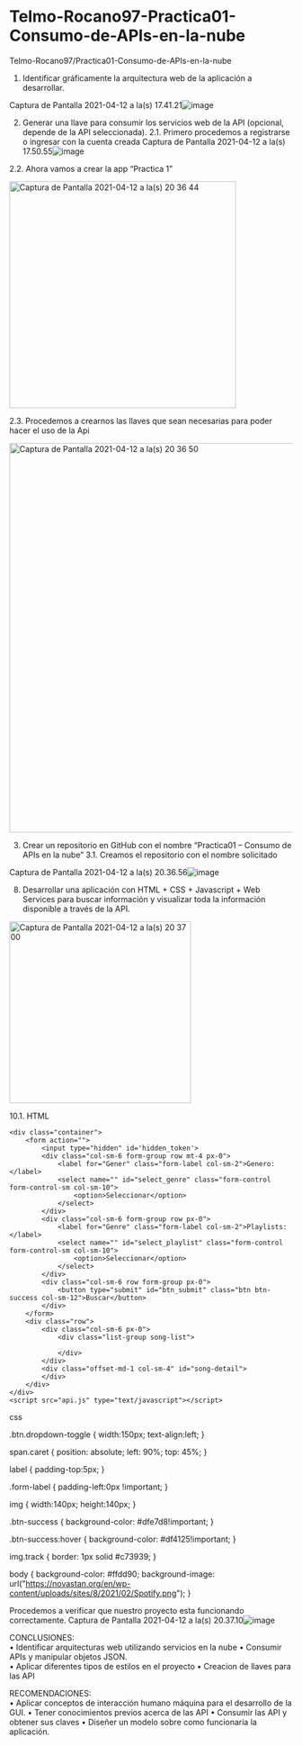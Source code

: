 # Telmo-Rocano97-Practica01-Consumo-de-APIs-en-la-nube
Telmo-Rocano97/Practica01-Consumo-de-APIs-en-la-nube

1.	Identificar gráficamente la arquitectura web de la aplicación a desarrollar. 

Captura de Pantalla 2021-04-12 a la(s) 17.41.21![image](https://user-images.githubusercontent.com/62858551/114483744-89a82b00-9bce-11eb-9922-01468285e953.png)

2.	Generar una llave para consumir los servicios web de la API (opcional, depende de la API seleccionada).
2.1.	Primero procedemos a registrarse o ingresar con la cuenta creada
Captura de Pantalla 2021-04-12 a la(s) 17.50.55![image](https://user-images.githubusercontent.com/62858551/114483860-c07e4100-9bce-11eb-8670-5926a35ae3b0.png)

2.2.	Ahora vamos a crear la app “Practica 1”

<img width="403" alt="Captura de Pantalla 2021-04-12 a la(s) 20 36 44" src="https://user-images.githubusercontent.com/62858551/114483931-e1df2d00-9bce-11eb-839d-3d8a0f118eec.png">

2.3.	Procedemos a crearnos las llaves que sean necesarias para poder hacer el uso de la Api

<img width="692" alt="Captura de Pantalla 2021-04-12 a la(s) 20 36 50" src="https://user-images.githubusercontent.com/62858551/114483946-e99ed180-9bce-11eb-8062-c0a9531853e9.png">

3.	Crear un repositorio en GitHub con el nombre “Practica01 – Consumo de APIs en la nube” 
3.1.	Creamos el repositorio con el nombre solicitado 

Captura de Pantalla 2021-04-12 a la(s) 20.36.56![image](https://user-images.githubusercontent.com/62858551/114483969-f4596680-9bce-11eb-8a59-17dd521dccae.png)

8.	Desarrollar una aplicación con HTML + CSS + Javascript + Web Services para buscar información y visualizar toda la información disponible a través de la API.  
<img width="323" alt="Captura de Pantalla 2021-04-12 a la(s) 20 37 00" src="https://user-images.githubusercontent.com/62858551/114483988-fc190b00-9bce-11eb-8011-1a719d96ee6b.png">

10.1.	HTML
<!DOCTYPE html>
<html lang="en">
<head>
    <meta charset="UTF-8">
    <title>Spotify Web API </title>
    <link rel="stylesheet" href="https://maxcdn.bootstrapcdn.com/bootstrap/4.0.0/css/bootstrap.min.css" integrity="sha384-Gn5384xqQ1aoWXA+058RXPxPg6fy4IWvTNh0E263XmFcJlSAwiGgFAW/dAiS6JXm" crossorigin="anonymous">
    <link rel="stylesheet" type="text/css" href="estilos.css">
</head>
<body>
    
    <div class="container">        
        <form action="">
            <input type="hidden" id='hidden_token'>
            <div class="col-sm-6 form-group row mt-4 px-0">
                <label for="Gener" class="form-label col-sm-2">Genero:</label>
                <select name="" id="select_genre" class="form-control form-control-sm col-sm-10">
                    <option>Seleccionar</option>                    
                </select>
            </div>
            <div class="col-sm-6 form-group row px-0">
                <label for="Genre" class="form-label col-sm-2">Playlists:</label>
                <select name="" id="select_playlist" class="form-control form-control-sm col-sm-10">
                    <option>Seleccionar</option>                    
                </select>
            </div>                  
            <div class="col-sm-6 row form-group px-0">
                <button type="submit" id="btn_submit" class="btn btn-success col-sm-12">Buscar</button>
            </div>          
        </form>        
        <div class="row">
            <div class="col-sm-6 px-0">
                <div class="list-group song-list">
                    
                </div>                                             
            </div>
            <div class="offset-md-1 col-sm-4" id="song-detail">                
            </div>
        </div>   
    </div>
    <script src="api.js" type="text/javascript"></script>
</body>
</html>

css

.btn.dropdown-toggle  {
    width:150px;
    text-align:left;
}

span.caret {
    position: absolute;
    left: 90%;
    top: 45%;
}

label {
    padding-top:5px;
}

.form-label {
    padding-left:0px !important;
}

img {
    width:140px;
    height:140px;
}

.btn-success {
    background-color: #dfe7d8!important;
}

.btn-success:hover {
    background-color: #df4125!important;
}

img.track {
    border: 1px solid #c73939;
}

body {
    background-color: #ffdd90;
    background-image: url("https://novastan.org/en/wp-content/uploads/sites/8/2021/02/Spotify.png");
  }
  
  
Procedemos a verificar que nuestro proyecto esta funcionando correctamente. 
Captura de Pantalla 2021-04-12 a la(s) 20.37.10![image](https://user-images.githubusercontent.com/62858551/114483998-05a27300-9bcf-11eb-853f-47ad33827b67.png)


CONCLUSIONES:  
•	Identificar arquitecturas web utilizando servicios en la nube
•	Consumir APIs y manipular objetos JSON.  
•	Aplicar diferentes tipos de estilos en el proyecto
•	Creacion de llaves para las API

RECOMENDACIONES:  
•	Aplicar conceptos de interacción humano máquina para el desarrollo de la GUI. 
•	Tener conocimientos previos acerca de las API
•	Consumir las API y obtener sus claves 
•	Diseñer un modelo sobre como funcionaria la aplicación.

